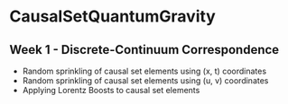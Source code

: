 # CausalSetQuantumGravity

## Week 1 - Discrete-Continuum Correspondence
 - Random sprinkling of causal set elements using (x, t) coordinates
 - Random sprinkling of causal set elements using (u, v) coordinates
 - Applying Lorentz Boosts to causal set elements
